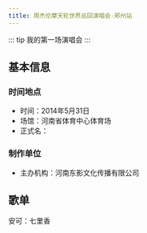 ```yaml
---
title: 周杰伦摩天轮世界巡回演唱会-郑州站
---
```



::: tip 我的第一场演唱会
:::

## 基本信息

### 时间地点
- 时间：2014年5月31日
- 场馆：河南省体育中心体育场
- 正式名：

### 制作单位
- 主办机构：河南东影文化传播有限公司

## 歌单

安可：七里香